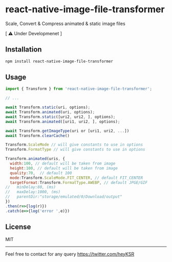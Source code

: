 # react-native-image-file-transformer

Scale, Convert & Compress animated & static image files

[ ⚠️ Under Developmenet ]
## Installation

```sh
npm install react-native-image-file-transformer
```

## Usage

```js
import { Transform } from 'react-native-image-file-transformer';

// ...

await Transform.static(uri, options);
await Transform.animated(uri, options);
await Transform.static([uri2, uri2, ], options);
await Transform.animated([uri1, uri2, ], options);

await Transform.getImageType(uri or [uri1, uri2, ...])
await Transform.clearCache()

Transform.ScaleMode // will give constants to use in options
Transform.FormatType // will give constants to use in options

Transform.animated(uris, { 
  width:100, // default will be taken from image
  height:100, // default will be taken from image
  quality:70,  // default 100
  mode:Transform.ScaleMode.FIT_CENTER, // default FIT_CENTER
  targetFormat:Transform.FormatType.AWEBP, // default JPGE/GIF
//   minDelay:80, (ms)
//   maxDelay:1000, (ms)
//   parentDir:"storage/emulated/0/Download/output"
})
.then(r=>{log(r)})
.catch(e=>{log('error ',e)})
```


## License

MIT

---

Feel free to contact for any query 
https://twitter.com/heyKSR